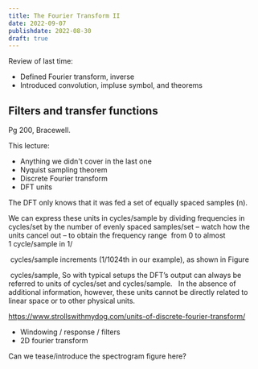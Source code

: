 ```yaml
---
title: The Fourier Transform II
date: 2022-09-07
publishdate: 2022-08-30
draft: true
---
```


Review of last time:

* Defined Fourier transform, inverse
* Introduced convolution, impluse symbol, and theorems

## Filters and transfer functions

Pg 200, Bracewell.

This lecture:

* Anything we didn't cover in the last one
* Nyquist sampling theorem
* Discrete Fourier transform
* DFT units

The DFT only knows that it was fed a set of equally spaced samples (n).

We can express these units in cycles/sample by dividing frequencies in cycles/set by the number of evenly spaced samples/set  – watch how the units cancel out – to obtain the frequency range
 from 0 to almost 1 cycle/sample in 1/

 cycles/sample increments (1/1024th in our example), as shown in Figure

 cycles/sample,
So with typical setups the DFT’s output can always be referred to units of cycles/set and cycles/sample.   In the absence of additional information, however, these units cannot be directly related to linear space or to other physical units.

<https://www.strollswithmydog.com/units-of-discrete-fourier-transform/>

* Windowing / response / filters
* 2D fourier transform

Can we tease/introduce the spectrogram figure here?
